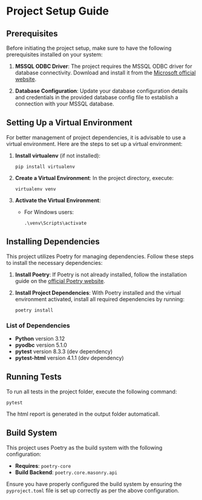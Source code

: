 # Project Setup Guide

## Prerequisites
Before initiating the project setup, make sure to have the following prerequisites installed on your system:
1. **MSSQL ODBC Driver**: The project requires the MSSQL ODBC driver for database connectivity. Download and install it from the [Microsoft official website](https://docs.microsoft.com/en-us/sql/connect/odbc/download-odbc-driver-for-sql-server).

2. **Database Configuration**: Update your database configuration details and credentials in the provided database config file to establish a connection with your MSSQL database.

## Setting Up a Virtual Environment
For better management of project dependencies, it is advisable to use a virtual environment. Here are the steps to set up a virtual environment:

1. **Install virtualenv** (if not installed):
   ```
   pip install virtualenv
   ```

2. **Create a Virtual Environment**:
   In the project directory, execute:
   ```
   virtualenv venv
   ```

3. **Activate the Virtual Environment**:
   - For Windows users:
     ```
     .\venv\Scripts\activate
     ```

## Installing Dependencies
This project utilizes Poetry for managing dependencies. Follow these steps to install the necessary dependencies:

1. **Install Poetry**: If Poetry is not already installed, follow the installation guide on the [official Poetry website](https://python-poetry.org/docs/#installation).

2. **Install Project Dependencies**: With Poetry installed and the virtual environment activated, install all required dependencies by running:
   ```
   poetry install
   ```

### List of Dependencies
- **Python** version 3.12
- **pyodbc** version 5.1.0
- **pytest** version 8.3.3 (dev dependency)
- **pytest-html** version 4.1.1 (dev dependency)

## Running Tests
To run all tests in the project folder, execute the following command:
```
pytest
```

The html report is generated in the output folder automaticall.

## Build System
This project uses Poetry as the build system with the following configuration:
- **Requires**: `poetry-core`
- **Build Backend**: `poetry.core.masonry.api`

Ensure you have properly configured the build system by ensuring the `pyproject.toml` file is set up correctly as per the above configuration.